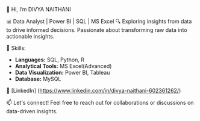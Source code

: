 👋 Hi, I’m DIVYA NAITHANI

📊 Data Analyst | Power BI | SQL | MS Excel
🔍 Exploring insights from data to drive informed decisions. Passionate about transforming raw data into actionable insights. 

🚀 Skills:
- **Languages:** SQL, Python, R
- **Analytical Tools:** MS Excel(Advanced) 
- **Data Visualization:** Power BI, Tableau
- **Database:** MySQL


🔗 [LinkedIn] (https://www.linkedin.com/in/divya-naithani-602361262/)

📫 Let's connect! Feel free to reach out for collaborations or discussions on data-driven insights.
